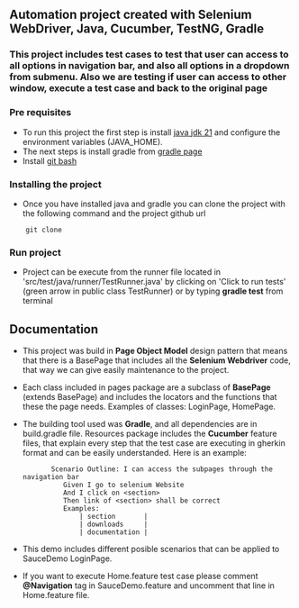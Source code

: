 ## Automation project created with Selenium WebDriver, Java, Cucumber, TestNG, Gradle
### This project includes test cases to test that user can access to all options in navigation bar, and also all options in a dropdown from submenu. Also we are testing if user can access to other window, execute a test case and back to the original page
### Pre requisites
- To run this project the first step is install [java jdk 21](https://www.oracle.com/java/technologies/downloads/#java21) and configure the environment variables (JAVA_HOME).
- The next steps is install gradle from [gradle page](https://gradle.org/install/)
- Install [git bash](https://git-scm.com/downloads)

### Installing the project
- Once you have installed java and gradle you can clone the project with the following command and the project github url 
```
    git clone
```

### Run project
- Project can be execute from the runner file located in 'src/test/java/runner/TestRunner.java' by clicking on 'Click to run tests' (green arrow in public class TestRunner) or by typing **gradle test** from terminal

## Documentation
- This project was build in **Page Object Model** design pattern that means that there is a BasePage that includes all the **Selenium Webdriver** code, that way we can give easily maintenance to the project. 
- Each class included in pages package are a subclass of **BasePage** (extends BasePage) and includes the locators and the functions that these the page needs. Examples of classes: LoginPage, HomePage.
- The building tool used was **Gradle**, and all dependencies are in build.gradle file.
Resources package includes the **Cucumber** feature files, that explain every step that the test case are executing in gherkin format and can be easily understanded. Here is an example:
    
             Scenario Outline: I can access the subpages through the navigation bar
                Given I go to selenium Website
                And I click on <section>
                Then link of <section> shall be correct
                Examples:
                    | section       | 
                    | downloads     |
                    | documentation |

- This demo includes different posible scenarios that can be applied to SauceDemo LoginPage.

- If you want to execute Home.feature test case please comment **@Navigation** tag in SauceDemo.feature and uncomment that line in Home.feature file.